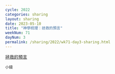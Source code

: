 ```yaml
---
cycle: 2022
categories: sharing
layout: sharing
date: 2023-05-10
title: "神學梳理：拯救的預言"
weekNum: 71
dayNum: 3
permalink: /sharing/2022/wk71-day3-sharing.html
---
```

[拯救的預言](https://eccseattle.github.io/media/sharing/2022/wk071/2023-05-10-bin.m4a)

`小錢`
